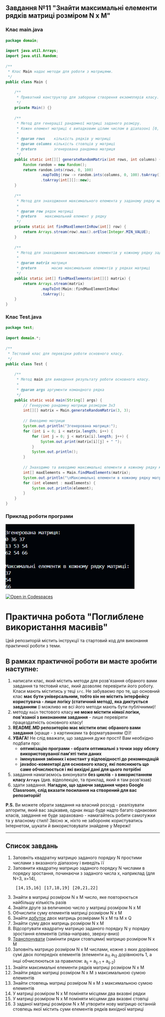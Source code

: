 ## Завдання №11 "Знайти максимальні елементи рядків матриці розміром N x M"

### Клас main.java
```java
package domain;

import java.util.Arrays;
import java.util.Random;

/**
 * Клас Main надає методи для роботи з матрицями.
 */
public class Main {

    /**
     * Приватний конструктор для заборони створення екземплярів класу.
     */
    private Main() {}

    /**
     * Метод для генерації рандомної матриці заданого розміру.
     * Кожен елемент матриці є випадковим цілим числом в діапазоні [0, 99].
     *
     * @param rows    кількість рядків у матриці
     * @param columns кількість стовпців у матриці
     * @return        згенерована рандомна матриця
     */
    public static int[][] generateRandomMatrix(int rows, int columns) {
        Random random = new Random();
        return random.ints(rows, 0, 100)
                .mapToObj(row -> random.ints(columns, 0, 100).toArray())
                .toArray(int[][]::new);
    }

    /**
     * Метод для знаходження максимального елемента у заданому рядку матриці.
     *
     * @param row рядок матриці
     * @return    максимальний елемент у рядку
     */
    private static int findMaxElementInRow(int[] row) {
        return Arrays.stream(row).max().orElse(Integer.MIN_VALUE);
    }

    /**
     * Метод для знаходження максимальних елементів у кожному рядку заданої матриці.
     *
     * @param matrix матриця
     * @return       масив максимальних елементів у рядках матриці
     */
    public static int[] findMaxElements(int[][] matrix) {
        return Arrays.stream(matrix)
                .mapToInt(Main::findMaxElementInRow)
                .toArray();
    }
}
```

### Клас Test.java
```java
package test;

import domain.*;

/**
 * Тестовий клас для перевірки роботи основного класу.
 */
public class Test {
    
    /**
     * Метод main для виведення результату роботи основного класу.
     * 
     * @param args аргументи командного рядка
     */
    public static void main(String[] args) {
        // Генеруємо рандомну матрицю розміром 3x3
        int[][] matrix = Main.generateRandomMatrix(3, 3);
        
        // Виводимо матрицю
        System.out.println("Згенерована матриця:");
        for (int i = 0; i < matrix.length; i++) {
            for (int j = 0; j < matrix[i].length; j++) {
                System.out.print(matrix[i][j] + " ");
            }
            System.out.println();
        }
        
        // Знаходимо та виводимо максимальні елементи в кожному рядку матриці
        int[] maxElements = Main.findMaxElements(matrix);
        System.out.println("\nМаксимальні елементи в кожному рядку матриці:");
        for (int element : maxElements) {
            System.out.println(element);
        }
    }
}
```

### Приклад роботи програми

![](image/r.png)

[![Open in Codespaces](https://classroom.github.com/assets/launch-codespace-7f7980b617ed060a017424585567c406b6ee15c891e84e1186181d67ecf80aa0.svg)](https://classroom.github.com/open-in-codespaces?assignment_repo_id=14917712)
# Практична робота "Поглиблене використання масивів"

Цей репозиторій містить iнструкції та стартовий код для виконання практичної роботи з теми.

## В рамках практичної роботи ви маєте зробити наступне:
1. написати клас, який містить методи для розв'язання обраного вами завдання та тестовий клас, який дозволяє перевірити його роботу. Класи мають міститись у теці ```src```. Не забуваємо про те, що основний клас **має бути універсальним, тобто він не містить інтерфейсу користувача - лише логіку (статичний метод), яка диктується завданням** (і можливо не всі його методи мають бути публічними)!
2. методу ```main``` тестового класу **не може містити ніякої логіки, пов'язаної з виконанням завдання** - лише перевіряти працездатність основного класу!
3. **README.MD репозиторію має містити опис обраного вами завдання** (краще - з картинками та форматуванням :blush:)!
4. **УВАГА!** Не слід вважати, що завдання дуже прості! Вам необхідно подбати про:
    * **оптимізацію програми - обрати оптимальні з точки зору обсягу використовуваної пам'яті типи даних**
    * **іменування змінних і констант у відповідності до рекомендацій**
    * **javadoc-коментарі для основного класу, які пояснюють що саме обчислюється і які вихідні дані для цього потрібні**
5. завдання намагаємось виконувати **без циклів - з використанням класу ````Arrays````** (див. відеолекцію, та приклад, який я там розв'язав)
6. здати завдання. **Нагадую, що здаючи завдання через Google Classroom, слід вказати посилання на створений для вас репозиторій!**

**P.S.** Ви можете обрати завдання на власний розсуд - реалізувати алгоритм, який вас зацікавив, однак якщо буде надто багато однакових класів, завдання не буде зараховано - намагайтесь робити самотужки та у власному стилі! Звісно ж, ніхто не забороняє користуватись Інтернетом, шукати й використовувати знайдене у Мережі!

----

## Список завдань
1. Заповніть квадратну матрицю заданого порядку N простими числами з вказаного діапазону і виведіть її 
2. Заповнити квадратну матрицю заданого порядку N числами в порядку зростання, починаючи з заданого числа x, наприклад (для N=3, x=14), <pre>
[14,15,16]
[17,18,19]
[20,21,22]</pre>
3. Знайти в матриці розміром N x M число, яке повторюється найбільшу кількість разів
4. Знайти друге за величиною число у матриці розміром N x M 
5. Обчислити суму елементів матриці розміром N x M 
6. Знайти [добуток](https://uk.wikipedia.org/wiki/%D0%9C%D0%BD%D0%BE%D0%B6%D0%B5%D0%BD%D0%BD%D1%8F_%D0%BC%D0%B0%D1%82%D1%80%D0%B8%D1%86%D1%8C) двох матриць розмірами N x M та  M x Q
7. Знайти суму двох матриць розміром N x M 
8.  Відсортувати квадратну матрицю заданого порядку N у порядку зростання елементів (зліва-направо, зверху-вниз)
9. [Транспонувати](https://uk.wikipedia.org/wiki/%D0%A2%D1%80%D0%B0%D0%BD%D1%81%D0%BF%D0%BE%D0%BD%D0%BE%D0%B2%D0%B0%D0%BD%D0%B0_%D0%BC%D0%B0%D1%82%D1%80%D0%B8%D1%86%D1%8F) (замінити рядки стовпцями) матрицю розміром N x M 
10. Заповніть матрицю розміром N x M числами, кожне з яких дорівнює сумі двох попередніх елементів (елементи a<sub>11</sub> a<sub>12</sub>  дорівнюють 1, а інші обчислюються за правилом: a<sub>ij</sub> = a<sub>ij-1</sub> + a<sub>ij-2</sub>)
11. Знайти максимальні елементи рядків матриці розміром N x M
12. Знайти рядок матриці розміром N x M з максимальною сумою елементів
13. Знайти стовпець матриці розміром N x M з максимальною сумою елементів
14. У матриці розміром N x M поміняти місцями два вказвні рядки
15. У матриці розміром N x M поміняти місцями два вказвні стовпці
16. З заданої матриці розміром N x M утворити нову матрицю останній стовпець якої містить суми елементів рядків вихідної матриці
